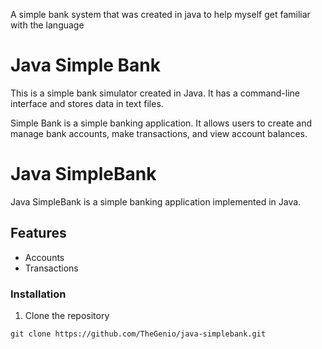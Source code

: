 A simple bank system that was created in java to help myself get familiar with the language




# Java Simple Bank

This is a simple bank simulator created in Java. It has a command-line interface
and stores data in text files.

Simple Bank is a simple banking application. It allows users to create and manage bank accounts, make transactions, and view account balances.

# Java SimpleBank

Java SimpleBank is a simple banking application implemented in Java.

## Features

- Accounts
- Transactions


### Installation

1. Clone the repository

```
git clone https://github.com/TheGenio/java-simplebank.git
```
